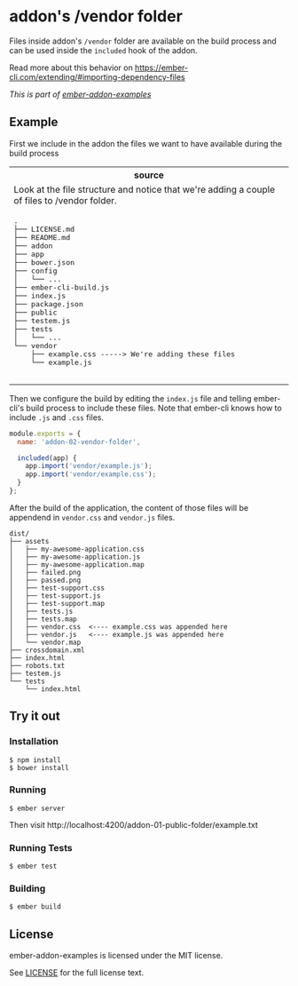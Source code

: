 # addon's /vendor folder

Files inside addon's `/vendor` folder are available on the build process and can be used inside the `included` hook of the addon.

Read more about this behavior on https://ember-cli.com/extending/#importing-dependency-files

_This is part of [ember-addon-examples](https://github.com/san650/ember-addon-examples)_

## Example

First we include in the addon the files we want to have available during the
build process

<table>
  <tr>
    <th>source</th>
  </tr>
  <tr>
    <td>
      Look at the file structure and notice that we're adding a couple of files
      to /vendor folder.
    </td>
  </tr>
  <tr>
    <td>
      <pre>
.
├── LICENSE.md
├── README.md
├── addon
├── app
├── bower.json
├── config
│   └── ...
├── ember-cli-build.js
├── index.js
├── package.json
├── public
├── testem.js
├── tests
│   └── ...
└── vendor
    ├── example.css -----> We're adding these files
    └── example.js
      </pre>
    </td>
  </tr>
</table>

Then we configure the build by editing the `index.js` file and telling ember-cli's
build process to include these files. Note that ember-cli knows how to include
`.js` and `.css` files.

```js
module.exports = {
  name: 'addon-02-vendor-folder',

  included(app) {
    app.import('vendor/example.js');
    app.import('vendor/example.css');
  }
};
```

After the build of the application, the content of those files will be appendend
in `vendor.css` and `vendor.js` files.

```
dist/
├── assets
│   ├── my-awesome-application.css
│   ├── my-awesome-application.js
│   ├── my-awesome-application.map
│   ├── failed.png
│   ├── passed.png
│   ├── test-support.css
│   ├── test-support.js
│   ├── test-support.map
│   ├── tests.js
│   ├── tests.map
│   ├── vendor.css  <---- example.css was appended here
│   ├── vendor.js   <---- example.js was appended here
│   └── vendor.map
├── crossdomain.xml
├── index.html
├── robots.txt
├── testem.js
└── tests
    └── index.html
```

## Try it out

### Installation

```
$ npm install
$ bower install
```

### Running

```
$ ember server
```

Then visit http://localhost:4200/addon-01-public-folder/example.txt

### Running Tests

```
$ ember test
```

### Building

```
$ ember build
```

## License

ember-addon-examples is licensed under the MIT license.

See [LICENSE](../LICENSE.md) for the full license text.
